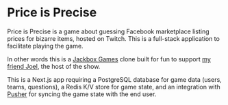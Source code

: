 # Price is Precise

Price is Precise is a game about guessing Facebook marketplace listing prices for bizarre items, hosted on Twitch. This is a full-stack application to facilitate playing the game.

In other words this is a [Jackbox Games](https://www.jackboxgames.com/) clone built for fun to support [my friend Joel](https://www.joeltodero.com/), the host of the show.

This is a Next.js app requiring a PostgreSQL database for game data (users, teams, questions), a Redis K/V store for game state, and an integration with [Pusher](https://pusher.com/) for syncing the game state with the end user.
